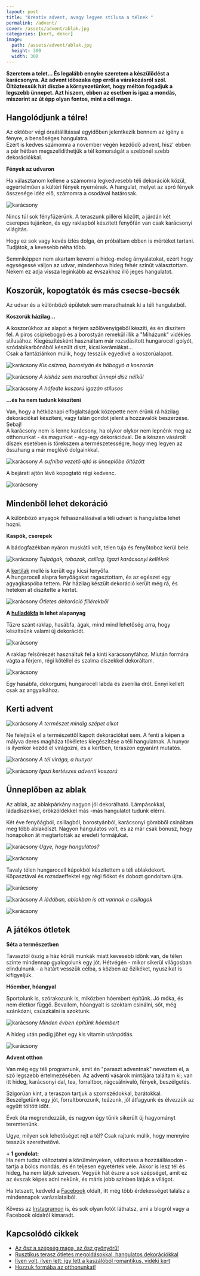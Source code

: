 ```yaml
---
layout: post
title: "Kreatív advent, avagy legyen stílusa a télnek "
permalink: /advent/
cover: /assets/advent/ablak.jpg
categories: [kert, dekor]
image:
  path: /assets/advent/ablak.jpg
  height: 300
  width: 300
---
```




**Szeretem a telet... És legalább ennyire szeretem a készülődést a karácsonyra. Az advent időszaka épp erről a várakozásról szól. Öltöztessük hát díszbe a környezetünket, hogy méltón fogadjuk a legszebb ünnepet. Azt hiszem, ebben az esetben is igaz a mondás, miszerint az út épp olyan fontos, mint a cél maga.**

## Hangolódjunk a télre!


Az október végi óraátállítással egyidőben jelentkezik bennem az igény a fényre, a bensőséges hangulatra.  
Ezért is kedves számomra a november végén kezdődő advent, hisz' ebben a pár hétben megszelídíthetjük a tél komorságát a szebbnél szebb dekorációkkal.

**Fények az udvaron**

Ha választanom kellene a számomra legkedvesebb téli dekorációk közül, egyértelműen a kültéri fények nyernének. A hangulat, melyet az apró fények összesége idéz elő, számomra a csodával határosak.  

![karácsony](/assets/advent/IMG_20191115_193748.jpg)

Nincs túl sok fényfüzérünk.
A teraszunk pillérei között, a járdán két cserepes tujánkon, és egy raklapból készített fenyőfán van csak karácsonyi világítás.

Hogy ez sok vagy kevés ízlés dolga, én próbáltam ebben is mértéket tartani. Tudjátok, a kevesebb néha több.

Semmiképpen nem akartam keverni a hideg-meleg árnyalatokat, ezért hogy egységessé váljon az udvar, mindenhova hideg fehér színűt választottam. Nekem ez adja vissza leginkább az évszakhoz illő jeges hangulatot.

## Koszorúk, kopogtatók és más csecse-becsék

Az udvar és a különböző épületek sem maradhatnak ki a téli hangulatból.  



**Koszorúk házilag...**


A koszorúkhoz az alapot a férjem szőlővenyigéből készíti, és én diszítem fel. A piros csipkebogyó és a borostyán remekül illik a "Miházunk" vidékies stílusához. Kiegészítésként használtam már rozsdásított hungarocell golyót, szódabikarbónából készült díszt, kicsi kerámiákat...  
Csak a fantáziánkon múlik, hogy tesszük egyedivé a koszorúalapot.


![karácsony](/assets/advent/FB_IMG_1544543639120.jpg)
_Kis csizma, borostyán és hóbogyó a koszorún_

![karácsony](/assets/advent/IMG_20181226_112525_136.jpg)
_A kisház sem maradhat ünnepi dísz nélkül_


![karácsony](/assets/advent/IMG_20190105_091209_484.jpg)
_A hófedte koszorú igazán stílusos_

**...és ha nem tudunk készíteni**

Van, hogy a hétköznapi elfoglaltságok közepette nem érünk rá házilag dekorációkat készíteni, vagy talán gondot jelent a hozzávalók beszerzése.  
Sebaj!  
A karácsony nem is lenne karácsony, ha olykor olykor nem lepnénk meg az otthonunkat - és magunkat - egy-egy dekorációval. De a készen vásárolt díszek esetében is törekszem a természetességre, hogy meg legyen az összhang a már meglévő dolgainkkal.




![karácsony](/assets/advent/IMG_20181214_093810.jpg)
_A sufniba vezető ajtó is ünneplőbe öltözött_

A bejárati ajtón lévő kopogtató régi kedvenc. 

![karácsony](/assets/advent/IMG_20191116_141029.jpg)

## Mindenből lehet dekoráció

A különböző anyagok felhasználásával a téli udvart is hangulatba lehet hozni.

**Kaspók, cserepek**


A bádogfazékban nyáron muskátli volt, télen tuja és fenyőtoboz kerül bele.

![karácsony](/assets/advent/IMG_20181212_143016.jpg)
_Tujaágak, tobozok, csillag. Igazi karácsonyi kellékek_



A [kertilak](/2019-08-18/szerszamtarolo) mellé is került egy kicsi fenyőfa.  
A hungarocell alapra fenyőágakat ragasztottam, és az egészet egy agyagkaspóba tettem. Pár házilag készült dekoráció került még rá, és  heteken át díszítette a kertet. 

![karácsony](/assets/advent/47379763_1797705040328857_5196451510904422400_o.jpg)
_Ötletes dekoráció fillérekből_

**A [hulladékfa](/2019-05-16/fábólkreatívan) is lehet alapanyag**

Tűzre szánt raklap, hasábfa, ágak, mind mind lehetőség arra, hogy készítsünk valami új dekorációt. 


![karácsony](/assets/advent/IMG_20181209_105801.jpg)

A raklap felsőrészét használtuk fel a kinti karácsonyfához. Miután formára vágta a férjem, régi kötéllel és szalma díszekkel dekoráltam.


![karácsony](/assets/advent/IMG_20181210_074224.jpg)

Egy hasábfa, dekorgumi, hungarocell labda és zsenília drót. Ennyi kellett csak az angyalkához.


## Kerti advent




![karácsony](/assets/advent/IMG_20181214_093744.jpg)
_A természet mindig szépet alkot_

Ne felejtsük el a természettől kapott dekorációkat sem. A fenti a képen a mályva deres magháza tökéletes kiegészítése a téli hangulatnak. A hunyor is ilyenkor kezdd el virágozni, és a kertben, teraszon egyaránt mutatós.



![karácsony](/assets/advent/IMG_20181214_155923.jpg)
_A tél virága, a hunyor_


![karácsony](/assets/advent/47282201_1797703346995693_8686143830820388864_o.jpg)
_Igazi kertészes adventi koszorú_


## Ünneplőben az ablak
 
Az ablak, az ablakpárkány nagyon jól dekorálható.  Lámpásokkal, ládadíszekkel, örökzöldekkel más -más hangulatot tudunk elérni.
 
Két éve fenyőágból, csillagból, borostyánból, karácsonyi gömbből csináltam meg több ablakdíszt. Nagyon hangulatos volt, és az már csak bónusz, hogy hónapokon át megtartották az eredeti formájukat.


![karácsony](/assets/advent/ablak.jpg)
_Ugye, hogy hangulatos?_

 ![karácsony](/assets/advent/24785122_1396179730481392_5240949833940383623_o.jpg)
 
Tavaly télen hungarocell kúpokból készítettem a téli ablakdekort. Kőpasztával és rozsdaeffektel egy régi fiókot és dobozt gondoltam újra.


![karácsony](/assets/advent/IMG_20181211_172248_805.jpg)


![karácsony](/assets/advent/47317636_1797701786995849_16379892870414336_o.jpg)
_A ládában, ablakban is ott vannak a csillagok_ 

 ![karácsony](/assets/advent/47453930_1797701770329184_6101270076424454144_o.jpg)



## A játékos ötletek

**Séta a természetben**

Tavasztól őszig a ház körüli munkák miatt kevesebb időnk van, de télen szinte mindennap gyalogolunk egy jót. Hétvégén - mikor sikerül világosban elindulnunk - a határt vesszük célba, s közben az őzikéket, nyuszikat is kifigyeljük.

**Hóember, hóangyal**

Sportolunk is, szórakozunk is, miközben hóembert építünk. Jó móka, és nem életkor függő. Bevallom, hóangyalt is szoktam csinálni, sőt, még szánkózni, csúszkálni is szoktunk.

 ![karácsony](/assets/advent/IMG_20190105_122757.jpg)
 _Minden évben építünk hóembert_


A hideg után pedig jöhet egy kis vitamin utánpótlás. 

 ![karácsony](/assets/advent/IMG_20181222_122050.jpg)

**Advent otthon**

Van még egy téli programunk, amit én "paraszt adventnak" neveztem el, a szó legszebb értelmezésében. 
Az adventi vásárok mintájára találtam ki; van itt hideg, karácsonyi dal, tea, forraltbor, rágcsálnivaló, fények, beszélgetés.

Szigorúan kint, a teraszon tartjuk a szomszédokkal, barátokkal. Beszélgetünk egy jót, forraltborozunk, teázunk, jól átfagyunk és élvezzük az együtt töltött időt. 

Évek óta megrendezzük, és nagyon úgy tűnik sikerült új hagyományt teremtenünk.

Ugye, milyen sok lehetőséget rejt a tél?  Csak rajtunk múlik, hogy mennyire tesszük szerethetővé.

**+ 1 gondolat:**   
Ha nem tudsz változtatni a körülményeken, változtass a hozzáállásodon - tartja a bölcs mondás, és én teljesen egyetértek vele. Akkor is lesz tél és hideg, ha nem látjuk szívesen. Vegyük hát észre a sok szépséget, amit ez az évszak képes adni nekünk, és máris jobb színben látjuk a világot. 


Ha tetszett, kedveld a <a href="https://www.facebook.com/Var%C3%A1zsolj-otthont-360330751226066/" target="_blank">Facebook</a> oldalt, itt még több érdekességet találsz a mindennapok varázslataiból.

Kövess az <a href="https://www.instagram.com/varazsoljotthont/?hl=hu/" target="_blank">Instagramon</a> is, és sok olyan fotót láthatsz, ami a blogról vagy a Facebook oldalról kimaradt.



## Kapcsolódó cikkek


* [Az ősz a szépség maga, az ősz gyönyörű!](/2019-10-14/ősz)
* [Rusztikus terasz ötletes megoldásokkal, hangulatos dekorációkkal](/2019-08-01/teraszdekor)
* [Ilyen volt, ilyen lett: így lett a kaszálóból romantikus, vidéki kert](/2019-06-26/kulsokorlet)
* [Hozzuk formába az otthonunkat!](/2019-03-26/dekoráció)



